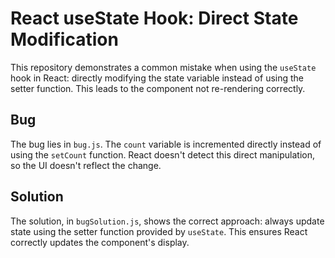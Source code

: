 # React useState Hook: Direct State Modification
This repository demonstrates a common mistake when using the `useState` hook in React: directly modifying the state variable instead of using the setter function.  This leads to the component not re-rendering correctly.

## Bug
The bug lies in `bug.js`.  The `count` variable is incremented directly instead of using the `setCount` function.  React doesn't detect this direct manipulation, so the UI doesn't reflect the change.

## Solution
The solution, in `bugSolution.js`, shows the correct approach: always update state using the setter function provided by `useState`. This ensures React correctly updates the component's display.